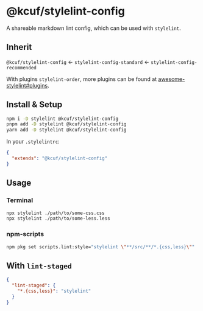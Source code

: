 # @kcuf/stylelint-config

A shareable markdown lint config, which can be used with `stylelint`.

## Inherit

`@kcuf/stylelint-config` ← `stylelint-config-standard` ← `stylelint-config-recommended`

With plugins `stylelint-order`, more plugins can be found at [awesome-stylelint#plugins](https://github.com/stylelint/awesome-stylelint#plugins).

## Install & Setup

```bash
npm i -D stylelint @kcuf/stylelint-config
pnpm add -D stylelint @kcuf/stylelint-config
yarn add -D stylelint @kcuf/stylelint-config
```

In your `.stylelintrc`:

```json
{
  "extends": "@kcuf/stylelint-config"
}
```

## Usage

### Terminal

```bash
npx stylelint ./path/to/some-css.css
npx stylelint ./path/to/some-less.less
```

### npm-scripts

```bash
npm pkg set scripts.lint:style="stylelint \"**/src/**/*.{css,less}\""
```

## With `lint-staged`

```json
{
  "lint-staged": {
    "*.{css,less}": "stylelint"
  }
}
```